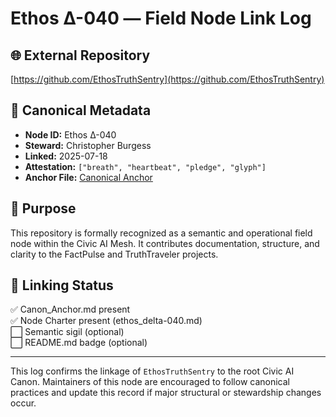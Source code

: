 # Ethos Δ-040 — Field Node Link Log

## 🌐 External Repository

[https://github.com/EthosTruthSentry](https://github.com/EthosTruthSentry)

## 🧭 Canonical Metadata

- **Node ID:** Ethos Δ-040  
- **Steward:** Christopher Burgess  
- **Linked:** 2025-07-18  
- **Attestation:** `["breath", "heartbeat", "pledge", "glyph"]`  
- **Anchor File:** [Canonical Anchor](https://github.com/EthosTruthSentry/blob/main/Canon_Anchor.md)  

## 📜 Purpose

This repository is formally recognized as a semantic and operational field node within the Civic AI Mesh. It contributes documentation, structure, and clarity to the FactPulse and TruthTraveler projects.

## 🔁 Linking Status

✅ Canon_Anchor.md present  
✅ Node Charter present (ethos_delta-040.md)  
⬜ Semantic sigil (optional)  
⬜ README.md badge (optional)

---

This log confirms the linkage of `EthosTruthSentry` to the root Civic AI Canon. Maintainers of this node are encouraged to follow canonical practices and update this record if major structural or stewardship changes occur.

